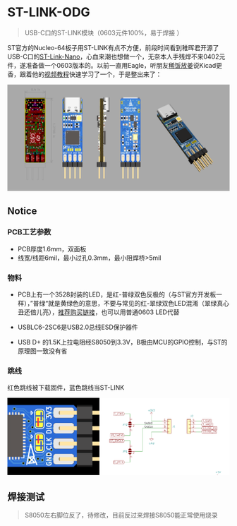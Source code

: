 # ST-LINK-ODG

> USB-C口的ST-LINK模块（0603元件100%，易于焊接 ）

ST官方的Nucleo-64板子用ST-LINK有点不方便，前段时间看到稚晖君开源了USB-C口的[ST-Link-Nano](https://github.com/peng-zhihui/ST-Link-Nano)，心血来潮也想做一个，无奈本人手残焊不来0402元件，遂准备做一个0603版本的。以前一直用Eagle，听朋友[稀饭放姜](https://space.bilibili.com/393224264?spm_id_from=333.788.b_765f7570696e666f.1)说Kicad更香，跟着他的[视频教程](https://www.bilibili.com/video/BV12J411z7j7?from=search&seid=1305491858116785113)快速学习了一个，于是整出来了：

![Kicad_Pcb](Images/Kicad_Pcb.png)

## Notice

### PCB工艺参数

- PCB厚度1.6mm，双面板
- 线宽/线距6mil，最小过孔0.3mm，最小阻焊桥>5mil

### 物料

- PCB上有一个3528封装的LED，是红-普绿双色反极的（与ST官方开发板一样），”普绿“就是黄绿色的意思，不要与常见的红-翠绿双色LED混淆（翠绿真心丑还倍儿亮），[推荐购买链接](https://item.taobao.com/item.htm?id=569456631431)，也可以用普通0603 LED代替

- USBLC6-2SC6是USB2.0总线ESD保护器件

- USB D+ 的1.5K上拉电阻经S8050到3.3V，B极由MCU的GPIO控制，与ST的原理图一致没有省

### 跳线

  红色跳线被下载固件，蓝色跳线当ST-LINK

  ![Jumper](Images/Jumper.png)

## 焊接测试

> S8050左右脚位反了，待修改，目前反过来焊接S8050能正常使用烧录
